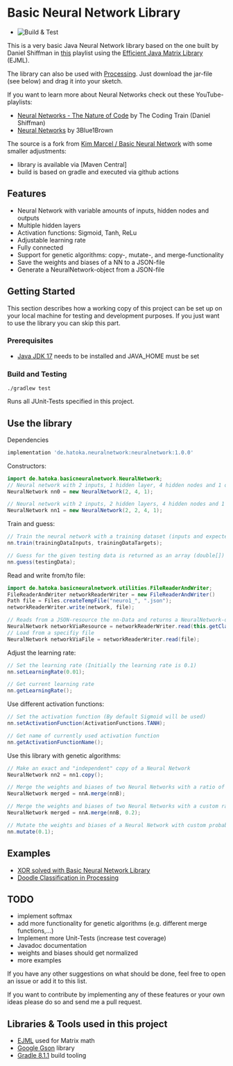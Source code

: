 # Basic Neural Network Library

* ![Build & Test]("https://github.com/Thomas-Bergmann/neuralnetwork/.github/workflows/build.yml/badge.svg")

This is a very basic Java Neural Network library based on the one built by Daniel Shiffman in [this](https://www.youtube.com/watch?v=XJ7HLz9VYz0&list=PLRqwX-V7Uu6aCibgK1PTWWu9by6XFdCfh) playlist using the [Efficient Java Matrix Library](https://www.ejml.org) (EJML).

The library can also be used with [Processing](https://processing.org). Just download the jar-file (see below) and drag it into your sketch.

If you want to learn more about Neural Networks check out these YouTube-playlists:
- [Neural Networks - The Nature of Code](https://www.youtube.com/watch?v=XJ7HLz9VYz0&list=PLRqwX-V7Uu6aCibgK1PTWWu9by6XFdCfh) by The Coding Train (Daniel Shiffman)
- [Neural Networks](https://www.youtube.com/watch?v=aircAruvnKk&list=PLZHQObOWTQDNU6R1_67000Dx_ZCJB-3pi) by 3Blue1Brown

The source is a fork from [Kim Marcel / Basic Neural Network](https://github.com/kim-marcel/basic_neural_network) with some smaller adjustments:
- library is available via [Maven Central]
- build is based on gradle and executed via github actions

## Features

- Neural Network with variable amounts of inputs, hidden nodes and outputs
- Multiple hidden layers
- Activation functions: Sigmoid, Tanh, ReLu
- Adjustable learning rate
- Fully connected
- Support for genetic algorithms: copy-, mutate-, and merge-functionality
- Save the weights and biases of a NN to a JSON-file
- Generate a NeuralNetwork-object from a JSON-file

## Getting Started

This section describes how a working copy of this project can be set up on your local machine for testing and development purposes. If you just want to use the library you can skip this part.

### Prerequisites
- [Java JDK 17](https://adoptium.net/temurin/releases/) needs to be installed and JAVA_HOME must be set

### Build and Testing
```
./gradlew test
```
Runs all JUnit-Tests specified in this project.

## Use the library
Dependencies
```gradle
implementation 'de.hatoka.neuralnetwork:neuralnetwork:1.0.0'
```

Constructors:
```java
import de.hatoka.basicneuralnetwork.NeuralNetwork;
// Neural network with 2 inputs, 1 hidden layer, 4 hidden nodes and 1 output
NeuralNetwork nn0 = new NeuralNetwork(2, 4, 1);

// Neural network with 2 inputs, 2 hidden layers, 4 hidden nodes and 1 output
NeuralNetwork nn1 = new NeuralNetwork(2, 2, 4, 1);
```

Train and guess:
```java
// Train the neural network with a training dataset (inputs and expected outputs)
nn.train(trainingDataInputs, trainingDataTargets);

// Guess for the given testing data is returned as an array (double[])
nn.guess(testingData);
```

Read and write from/to file:
```java
import de.hatoka.basicneuralnetwork.utilities.FileReaderAndWriter;
FileReaderAndWriter networkReaderWriter = new FileReaderAndWriter()
Path file = Files.createTempFile("neuro1_", ".json");
networkReaderWriter.write(network, file);

// Reads from a JSON-resource the nn-Data and returns a NeuralNetwork-object
NeuralNetwork networkViaResource = networkReaderWriter.read(this.getClass().getClassLoader().getResourceAsStream(resource));
// Load from a specifiy file
NeuralNetwork networkViaFile = networkReaderWriter.read(file);
```

Adjust the learning rate:
```java
// Set the learning rate (Initially the learning rate is 0.1)
nn.setLearningRate(0.01);

// Get current learning rate
nn.getLearningRate();
```

Use different activation functions:
```java
// Set the activation function (By default Sigmoid will be used)
nn.setActivationFunction(ActivationFunctions.TANH);

// Get name of currently used activation function
nn.getActivationFunctionName();
```

Use this library with genetic algorithms:
```java
// Make an exact and "independent" copy of a Neural Network
NeuralNetwork nn2 = nn1.copy();

// Merge the weights and biases of two Neural Networks with a ratio of 50:50
NeuralNetwork merged = nnA.merge(nnB);

// Merge the weights and biases of two Neural Networks with a custom ratio (here: 20:80)
NeuralNetwork merged = nnA.merge(nnB, 0.2);

// Mutate the weights and biases of a Neural Network with custom probability
nn.mutate(0.1);
```
## Examples

- [XOR solved with Basic Neural Network Library](https://github.com/kim-marcel/xor_with_nn)
- [Doodle Classification in Processing](https://github.com/kim-marcel/doodle_classifier)

## TODO

- implement softmax
- add more functionality for genetic algorithms (e.g. different merge functions,...)
- Implement more Unit-Tests (increase test coverage)
- Javadoc documentation
- weights and biases should get normalized
- more examples

If you have any other suggestions on what should be done, feel free to open an issue or add it to this list.

If you want to contribute by implementing any of these features or your own ideas please do so and send me a pull request.

## Libraries & Tools used in this project

- [EJML](https://www.ejml.org) used for Matrix math
- [Google Gson](https://github.com/google/gson) library
- [Gradle 8.1.1](https://docs.gradle.org/8.1.1/release-notes.html) build tooling
